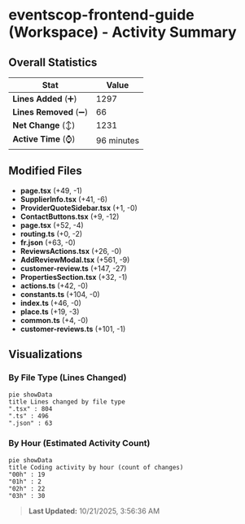 # eventscop-frontend-guide (Workspace) - Activity Summary 

## Overall Statistics

| Stat                   | Value                                                             |
| ---------------------- | ----------------------------------------------------------------- |
| **Lines Added** (➕)   | 1297                                          |
| **Lines Removed** (➖) | 66                                        |
| **Net Change** (↕)    | 1231                |
| **Active Time** (⌚)   | 96 minutes |


## Modified Files
- **page.tsx** (+49, -1)
- **SupplierInfo.tsx** (+41, -6)
- **ProviderQuoteSidebar.tsx** (+1, -0)
- **ContactButtons.tsx** (+9, -12)
- **page.tsx** (+52, -4)
- **routing.ts** (+0, -2)
- **fr.json** (+63, -0)
- **ReviewsActions.tsx** (+26, -0)
- **AddReviewModal.tsx** (+561, -9)
- **customer-review.ts** (+147, -27)
- **PropertiesSection.tsx** (+32, -1)
- **actions.ts** (+42, -0)
- **constants.ts** (+104, -0)
- **index.ts** (+46, -0)
- **place.ts** (+19, -3)
- **common.ts** (+4, -0)
- **customer-reviews.ts** (+101, -1)

## Visualizations

### By File Type (Lines Changed)

```mermaid
pie showData
title Lines changed by file type
".tsx" : 804
".ts" : 496
".json" : 63
```

### By Hour (Estimated Activity Count)

```mermaid
pie showData
title Coding activity by hour (count of changes)
"00h" : 19
"01h" : 2
"02h" : 22
"03h" : 30
```


> **Last Updated:** 10/21/2025, 3:56:36 AM